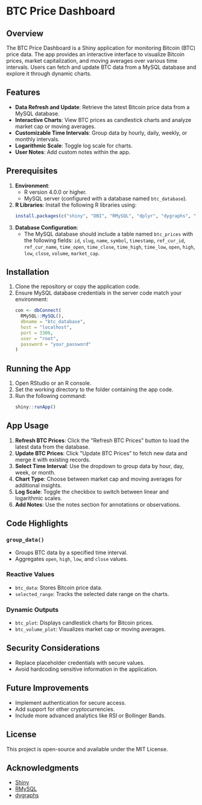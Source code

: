 # BTC Price Dashboard

## Overview
The BTC Price Dashboard is a Shiny application for monitoring Bitcoin (BTC) price data. The app provides an interactive interface to visualize Bitcoin prices, market capitalization, and moving averages over various time intervals. Users can fetch and update BTC data from a MySQL database and explore it through dynamic charts.

## Features
- **Data Refresh and Update**: Retrieve the latest Bitcoin price data from a MySQL database.
- **Interactive Charts**: View BTC prices as candlestick charts and analyze market cap or moving averages.
- **Customizable Time Intervals**: Group data by hourly, daily, weekly, or monthly intervals.
- **Logarithmic Scale**: Toggle log scale for charts.
- **User Notes**: Add custom notes within the app.

## Prerequisites
1. **Environment**:
   - R version 4.0.0 or higher.
   - MySQL server (configured with a database named `btc_database`).
2. **R Libraries**:
   Install the following R libraries using:
   ```R
   install.packages(c("shiny", "DBI", "RMySQL", "dplyr", "dygraphs", "xts", "TTR"))
   ```
3. **Database Configuration**:
   - The MySQL database should include a table named `btc_prices` with the following fields: `id`, `slug`, `name`, `symbol`, `timestamp`, `ref_cur_id`, `ref_cur_name`, `time_open`, `time_close`, `time_high`, `time_low`, `open`, `high`, `low`, `close`, `volume`, `market_cap`.

## Installation
1. Clone the repository or copy the application code.
2. Ensure MySQL database credentials in the server code match your environment:
   ```R
   con <- dbConnect(
     RMySQL::MySQL(),
     dbname = "btc_database",
     host = "localhost",
     port = 3306,
     user = "root",
     password = "your_password"
   )
   ```

## Running the App
1. Open RStudio or an R console.
2. Set the working directory to the folder containing the app code.
3. Run the following command:
   ```R
   shiny::runApp()
   ```

## App Usage
1. **Refresh BTC Prices**: Click the "Refresh BTC Prices" button to load the latest data from the database.
2. **Update BTC Prices**: Click "Update BTC Prices" to fetch new data and merge it with existing records.
3. **Select Time Interval**: Use the dropdown to group data by hour, day, week, or month.
4. **Chart Type**: Choose between market cap and moving averages for additional insights.
5. **Log Scale**: Toggle the checkbox to switch between linear and logarithmic scales.
6. **Add Notes**: Use the notes section for annotations or observations.

## Code Highlights
### `group_data()`
- Groups BTC data by a specified time interval.
- Aggregates `open`, `high`, `low`, and `close` values.

### Reactive Values
- `btc_data`: Stores Bitcoin price data.
- `selected_range`: Tracks the selected date range on the charts.

### Dynamic Outputs
- `btc_plot`: Displays candlestick charts for Bitcoin prices.
- `btc_volume_plot`: Visualizes market cap or moving averages.

## Security Considerations
- Replace placeholder credentials with secure values.
- Avoid hardcoding sensitive information in the application.

## Future Improvements
- Implement authentication for secure access.
- Add support for other cryptocurrencies.
- Include more advanced analytics like RSI or Bollinger Bands.

## License
This project is open-source and available under the MIT License.

## Acknowledgments
- [Shiny](https://shiny.rstudio.com/)
- [RMySQL](https://cran.r-project.org/web/packages/RMySQL/index.html)
- [dygraphs](https://rstudio.github.io/dygraphs/)

